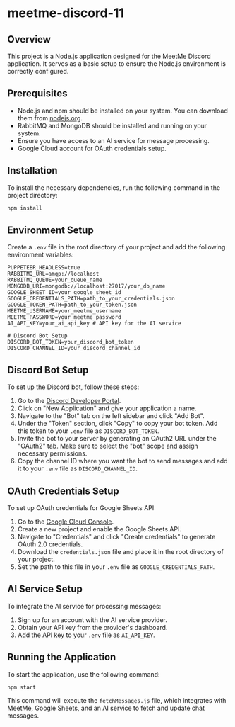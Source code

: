 # meetme-discord-11

## Overview
This project is a Node.js application designed for the MeetMe Discord application. It serves as a basic setup to ensure the Node.js environment is correctly configured.

## Prerequisites
- Node.js and npm should be installed on your system. You can download them from [nodejs.org](https://nodejs.org/).
- RabbitMQ and MongoDB should be installed and running on your system.
- Ensure you have access to an AI service for message processing.
- Google Cloud account for OAuth credentials setup.

## Installation
To install the necessary dependencies, run the following command in the project directory:

```bash
npm install
```

## Environment Setup
Create a `.env` file in the root directory of your project and add the following environment variables:

```
PUPPETEER_HEADLESS=true
RABBITMQ_URL=amqp://localhost
RABBITMQ_QUEUE=your_queue_name
MONGODB_URI=mongodb://localhost:27017/your_db_name
GOOGLE_SHEET_ID=your_google_sheet_id
GOOGLE_CREDENTIALS_PATH=path_to_your_credentials.json
GOOGLE_TOKEN_PATH=path_to_your_token.json
MEETME_USERNAME=your_meetme_username
MEETME_PASSWORD=your_meetme_password
AI_API_KEY=your_ai_api_key # API key for the AI service

# Discord Bot Setup
DISCORD_BOT_TOKEN=your_discord_bot_token
DISCORD_CHANNEL_ID=your_discord_channel_id
```

## Discord Bot Setup
To set up the Discord bot, follow these steps:

1. Go to the [Discord Developer Portal](https://discord.com/developers/applications).
2. Click on "New Application" and give your application a name.
3. Navigate to the "Bot" tab on the left sidebar and click "Add Bot".
4. Under the "Token" section, click "Copy" to copy your bot token. Add this token to your `.env` file as `DISCORD_BOT_TOKEN`.
5. Invite the bot to your server by generating an OAuth2 URL under the "OAuth2" tab. Make sure to select the "bot" scope and assign necessary permissions.
6. Copy the channel ID where you want the bot to send messages and add it to your `.env` file as `DISCORD_CHANNEL_ID`.

## OAuth Credentials Setup
To set up OAuth credentials for Google Sheets API:

1. Go to the [Google Cloud Console](https://console.cloud.google.com/).
2. Create a new project and enable the Google Sheets API.
3. Navigate to "Credentials" and click "Create credentials" to generate OAuth 2.0 credentials.
4. Download the `credentials.json` file and place it in the root directory of your project.
5. Set the path to this file in your `.env` file as `GOOGLE_CREDENTIALS_PATH`.

## AI Service Setup
To integrate the AI service for processing messages:

1. Sign up for an account with the AI service provider.
2. Obtain your API key from the provider's dashboard.
3. Add the API key to your `.env` file as `AI_API_KEY`.

## Running the Application
To start the application, use the following command:

```bash
npm start
```

This command will execute the `fetchMessages.js` file, which integrates with MeetMe, Google Sheets, and an AI service to fetch and update chat messages.